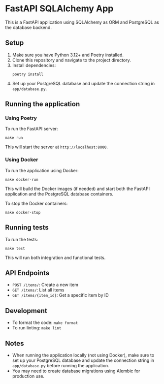 # FastAPI SQLAlchemy App

This is a FastAPI application using SQLAlchemy as ORM and PostgreSQL as the database backend.

## Setup

1. Make sure you have Python 3.12+ and Poetry installed.
2. Clone this repository and navigate to the project directory.
3. Install dependencies:
   ```
   poetry install
   ```
4. Set up your PostgreSQL database and update the connection string in `app/database.py`.

## Running the application

### Using Poetry

To run the FastAPI server:

```
make run
```

This will start the server at `http://localhost:8000`.

### Using Docker

To run the application using Docker:

```
make docker-run
```

This will build the Docker images (if needed) and start both the FastAPI application and the PostgreSQL database containers.

To stop the Docker containers:

```
make docker-stop
```

## Running tests

To run the tests:

```
make test
```

This will run both integration and functional tests.

## API Endpoints

- `POST /items/`: Create a new item
- `GET /items/`: List all items
- `GET /items/{item_id}`: Get a specific item by ID

## Development

- To format the code: `make format`
- To run linting: `make lint`

## Notes

- When running the application locally (not using Docker), make sure to set up your PostgreSQL database and update the connection string in `app/database.py` before running the application.
- You may need to create database migrations using Alembic for production use.